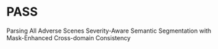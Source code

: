 # PASS
Parsing All Adverse Scenes Severity-Aware Semantic Segmentation with Mask-Enhanced Cross-domain Consistency 
